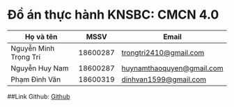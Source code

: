 # Đồ án thực hành KNSBC: CMCN 4.0
|Họ và tên|MSSV|Email|
|---------|----|-----|
|Nguyễn Minh Trọng Trí|18600287|trongtri2410@gmail.com|
|Nguyễn Huy Nam|18600287|huynamthaoquyen@gmail.com|
|Phạm Đình Văn|18600319|dinhvan1599@gmail.com|
##Link Github: [Github](https://github.com/TriNguyen24102000/TH_KNSBC-n-CMCN-4.0)
